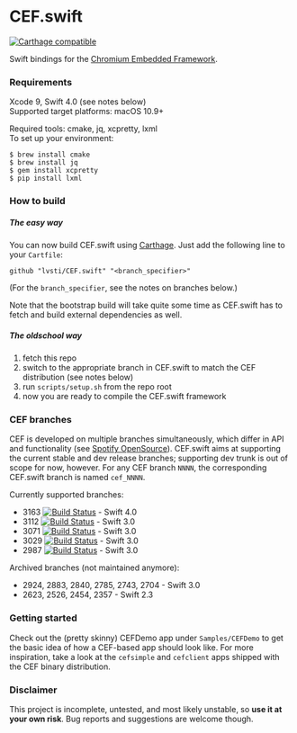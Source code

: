 # CEF.swift

[![Carthage compatible](https://img.shields.io/badge/Carthage-compatible-brightgreen.svg)](https://github.com/Carthage/Carthage)

Swift bindings for the [Chromium Embedded Framework](https://bitbucket.org/chromiumembedded/cef/).

### Requirements

Xcode 9, Swift 4.0 (see notes below)<br/>
Supported target platforms: macOS 10.9+

Required tools: cmake, jq, xcpretty, lxml<br/>
To set up your environment:

```
$ brew install cmake
$ brew install jq
$ gem install xcpretty
$ pip install lxml
```

### How to build

##### The easy way

You can now build CEF.swift using [Carthage](https://github.com/Carthage/Carthage). Just add the following line to your `Cartfile`:

```
github "lvsti/CEF.swift" "<branch_specifier>"
```

(For the `branch_specifier`, see the notes on branches below.)

Note that the bootstrap build will take quite some time as CEF.swift has to fetch and build external dependencies as well.

##### The oldschool way

1. fetch this repo
2. switch to the appropriate branch in CEF.swift to match the CEF distribution (see notes below)
3. run `scripts/setup.sh` from the repo root
4. now you are ready to compile the CEF.swift framework

### CEF branches

CEF is developed on multiple branches simultaneously, which differ in API and functionality (see [Spotify OpenSource](http://opensource.spotify.com/cefbuilds/index.html)). CEF.swift aims at supporting the current stable and dev release branches; supporting dev trunk is out of scope for now, however. For any CEF branch `NNNN`, the corresponding CEF.swift branch is named `cef_NNNN`.

Currently supported branches: 

- 3163 [![Build Status](https://travis-ci.org/lvsti/CEF.swift.svg?branch=cef_3163)](https://travis-ci.org/lvsti/CEF.swift) - Swift 4.0
- 3112 [![Build Status](https://travis-ci.org/lvsti/CEF.swift.svg?branch=cef_3112)](https://travis-ci.org/lvsti/CEF.swift) - Swift 3.0
- 3071 [![Build Status](https://travis-ci.org/lvsti/CEF.swift.svg?branch=cef_3071)](https://travis-ci.org/lvsti/CEF.swift) - Swift 3.0
- 3029 [![Build Status](https://travis-ci.org/lvsti/CEF.swift.svg?branch=cef_3029)](https://travis-ci.org/lvsti/CEF.swift) - Swift 3.0
- 2987 [![Build Status](https://travis-ci.org/lvsti/CEF.swift.svg?branch=cef_2987)](https://travis-ci.org/lvsti/CEF.swift) - Swift 3.0

Archived branches (not maintained anymore):

- 2924, 2883, 2840, 2785, 2743, 2704 - Swift 3.0
- 2623, 2526, 2454, 2357 - Swift 2.3

### Getting started

Check out the (pretty skinny) CEFDemo app under `Samples/CEFDemo` to get the basic idea of how a CEF-based app should look like. For more inspiration, take a look at the `cefsimple` and `cefclient` apps shipped with the CEF binary distribution.

### Disclaimer

This project is incomplete, untested, and most likely unstable, so **use it at your own risk**. Bug reports and suggestions are welcome though.
